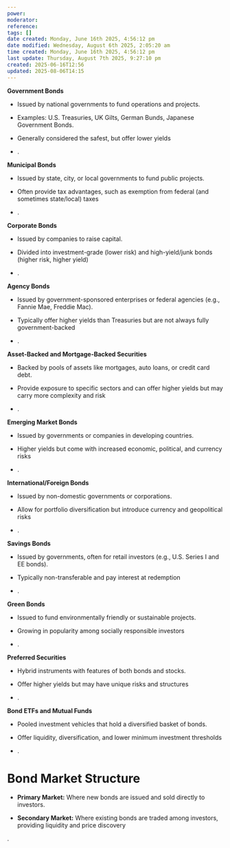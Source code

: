 ```yaml
---
power: 
moderator: 
reference: 
tags: []
date created: Monday, June 16th 2025, 4:56:12 pm
date modified: Wednesday, August 6th 2025, 2:05:20 am
time created: Monday, June 16th 2025, 4:56:12 pm
last update: Thursday, August 7th 2025, 9:27:10 pm
created: 2025-06-16T12:56
updated: 2025-08-06T14:15
---
```

**Government Bonds**

- Issued by national governments to fund operations and projects.
    
- Examples: U.S. Treasuries, UK Gilts, German Bunds, Japanese Government Bonds.
    
- Generally considered the safest, but offer lower yields[](https://www.pimco.com/us/en/resources/education/everything-you-need-to-know-about-bonds)
    

[](https://www.finra.org/investors/investing/investment-products/bonds)[](https://www.schwab.com/learn/story/what-are-bonds-understanding-bond-types-and-how-they-work)

- .
    

**Municipal Bonds**

- Issued by state, city, or local governments to fund public projects.
    
- Often provide tax advantages, such as exemption from federal (and sometimes state/local) taxes[](https://www.investopedia.com/financial-edge/0312/the-basics-of-bonds.aspx)
    

[](https://groww.in/p/bond-market)[](https://www.finra.org/investors/investing/investment-products/bonds)[](https://www.schwab.com/learn/story/what-are-bonds-understanding-bond-types-and-how-they-work)

- .
    

**Corporate Bonds**

- Issued by companies to raise capital.
    
- Divided into investment-grade (lower risk) and high-yield/junk bonds (higher risk, higher yield)[](https://www.investopedia.com/terms/b/bondmarket.asp)
    

[](https://groww.in/p/bond-market)[](https://www.pimco.com/us/en/resources/education/everything-you-need-to-know-about-bonds)[](https://www.schwab.com/learn/story/what-are-bonds-understanding-bond-types-and-how-they-work)

- .
    

**Agency Bonds**

- Issued by government-sponsored enterprises or federal agencies (e.g., Fannie Mae, Freddie Mac).
    
- Typically offer higher yields than Treasuries but are not always fully government-backed[](https://www.investopedia.com/financial-edge/0312/the-basics-of-bonds.aspx)
    

[](https://groww.in/p/bond-market)[](https://www.finra.org/investors/investing/investment-products/bonds)

- .
    

**Asset-Backed and Mortgage-Backed Securities**

- Backed by pools of assets like mortgages, auto loans, or credit card debt.
    
- Provide exposure to specific sectors and can offer higher yields but may carry more complexity and risk[](https://www.investopedia.com/terms/b/bondmarket.asp)
    

[](https://www.pimco.com/us/en/resources/education/everything-you-need-to-know-about-bonds)[](https://www.finra.org/investors/investing/investment-products/bonds)[](https://www.schwab.com/learn/story/what-are-bonds-understanding-bond-types-and-how-they-work)

- .
    

**Emerging Market Bonds**

- Issued by governments or companies in developing countries.
    
- Higher yields but come with increased economic, political, and currency risks[](https://www.investopedia.com/terms/b/bondmarket.asp)
    

[](https://www.strike.money/stock-market/bond-market)[](https://www.pimco.com/us/en/resources/education/everything-you-need-to-know-about-bonds)[](https://www.finra.org/investors/investing/investment-products/bonds)[](https://www.schwab.com/learn/story/what-are-bonds-understanding-bond-types-and-how-they-work)

- .
    

**International/Foreign Bonds**

- Issued by non-domestic governments or corporations.
    
- Allow for portfolio diversification but introduce currency and geopolitical risks[](https://www.finra.org/investors/investing/investment-products/bonds)
    

[](https://www.schwab.com/learn/story/what-are-bonds-understanding-bond-types-and-how-they-work)

- .
    

**Savings Bonds**

- Issued by governments, often for retail investors (e.g., U.S. Series I and EE bonds).
    
- Typically non-transferable and pay interest at redemption[](https://www.finra.org/investors/investing/investment-products/bonds)
    

- .
    

**Green Bonds**

- Issued to fund environmentally friendly or sustainable projects.
    
- Growing in popularity among socially responsible investors[](https://www.investopedia.com/financial-edge/0312/the-basics-of-bonds.aspx)
    

- .
    

**Preferred Securities**

- Hybrid instruments with features of both bonds and stocks.
    
- Offer higher yields but may have unique risks and structures[](https://www.schwab.com/learn/story/what-are-bonds-understanding-bond-types-and-how-they-work)
    

- .
    

**Bond ETFs and Mutual Funds**

- Pooled investment vehicles that hold a diversified basket of bonds.
    
- Offer liquidity, diversification, and lower minimum investment thresholds[](https://www.investopedia.com/financial-edge/0312/the-basics-of-bonds.aspx)
    

- .
    

# Bond Market Structure

- **Primary Market:** Where new bonds are issued and sold directly to investors.
    
- **Secondary Market:** Where existing bonds are traded among investors, providing liquidity and price discovery[](https://www.strike.money/stock-market/bond-market)
    

.